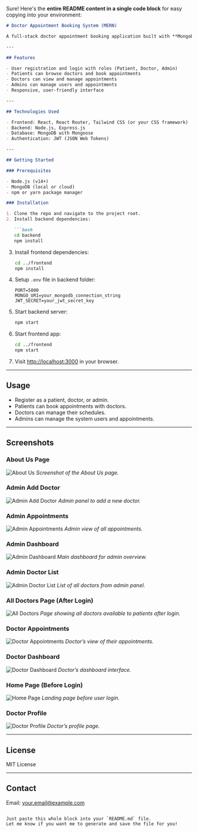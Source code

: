 Sure! Here's the **entire README content in a single code block** for easy copying into your environment:

````markdown
# Doctor Appointment Booking System (MERN)

A full-stack doctor appointment booking application built with **MongoDB, Express, React, and Node.js** allowing patients to book appointments, doctors to manage schedules, and admins to oversee the system.

---

## Features

- User registration and login with roles (Patient, Doctor, Admin)  
- Patients can browse doctors and book appointments  
- Doctors can view and manage appointments  
- Admins can manage users and appointments  
- Responsive, user-friendly interface

---

## Technologies Used

- Frontend: React, React Router, Tailwind CSS (or your CSS framework)  
- Backend: Node.js, Express.js  
- Database: MongoDB with Mongoose  
- Authentication: JWT (JSON Web Tokens)

---

## Getting Started

### Prerequisites

- Node.js (v14+)  
- MongoDB (local or cloud)  
- npm or yarn package manager

### Installation

1. Clone the repo and navigate to the project root.  
2. Install backend dependencies:

   ```bash
   cd backend
   npm install
````

3. Install frontend dependencies:

   ```bash
   cd ../frontend
   npm install
   ```

4. Setup `.env` file in backend folder:

   ```
   PORT=5000
   MONGO_URI=your_mongodb_connection_string
   JWT_SECRET=your_jwt_secret_key
   ```

5. Start backend server:

   ```bash
   npm start
   ```

6. Start frontend app:

   ```bash
   cd ../frontend
   npm start
   ```

7. Visit [http://localhost:3000](http://localhost:3000) in your browser.

---

## Usage

* Register as a patient, doctor, or admin.
* Patients can book appointments with doctors.
* Doctors can manage their schedules.
* Admins can manage the system users and appointments.

---

## Screenshots

### About Us Page

![About Us](ScreenShots/About_Us.png)
*Screenshot of the About Us page.*

### Admin Add Doctor

![Admin Add Doctor](ScreenShots/Admin_AddDoctor.png)
*Admin panel to add a new doctor.*

### Admin Appointments

![Admin Appointments](ScreenShots/Admin_Appointments.png)
*Admin view of all appointments.*

### Admin Dashboard

![Admin Dashboard](ScreenShots/Admin_Dashboard.png)
*Main dashboard for admin overview.*

### Admin Doctor List

![Admin Doctor List](ScreenShots/Admin_DoctorList.png)
*List of all doctors from admin panel.*

### All Doctors Page (After Login)

![All Doctors](ScreenShots/AllDoctorsPage_AfterLogin.png)
*Page showing all doctors available to patients after login.*

### Doctor Appointments

![Doctor Appointments](ScreenShots/Doctor_Appointments.png)
*Doctor’s view of their appointments.*

### Doctor Dashboard

![Doctor Dashboard](ScreenShots/Doctor_Dashboard.png)
*Doctor’s dashboard interface.*

### Home Page (Before Login)

![Home Page](ScreenShots/HomePage_BeforeLogin.png)
*Landing page before user login.*

### Doctor Profile

![Doctor Profile](ScreenShots/Doctor_Profile.png)
*Doctor’s profile page.*

---

## License

MIT License

---

## Contact

Email: [your.email@example.com](mailto:your.email@example.com)

```

Just paste this whole block into your `README.md` file.  
Let me know if you want me to generate and save the file for you!
```
